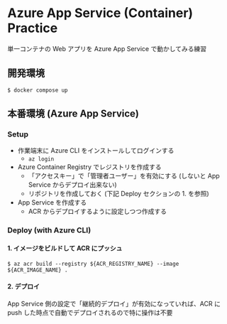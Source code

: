 # Azure App Service (Container) Practice
単一コンテナの Web アプリを Azure App Service で動かしてみる練習

## 開発環境
```
$ docker compose up
```

## 本番環境 (Azure App Service)
### Setup
- 作業端末に Azure CLI をインストールしてログインする
  - `az login`
- Azure Container Registry でレジストリを作成する
  - 「アクセスキー」で「管理者ユーザー」を有効にする (しないと App Service からデプロイ出来ない)
  - リポジトリを作成しておく (下記 Deploy セクションの 1. を参照)
- App Service を作成する
  - ACR からデプロイするように設定しつつ作成する

### Deploy (with Azure CLI)
#### 1. イメージをビルドして ACR にプッシュ
``` console
$ az acr build --registry ${ACR_REGISTRY_NAME} --image ${ACR_IMAGE_NAME} .
```

#### 2. デプロイ
App Service 側の設定で「継続的デプロイ」が有効になっていれば、ACR に push した時点で自動でデプロイされるので特に操作は不要